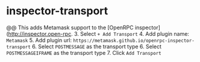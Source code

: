 # inspector-transport

@@ This adds Metamask support to the [OpenRPC inspector](http://inspector.open-rpc.
3. Select `+ Add Transport`
4. Add plugin name: `Metamask`
5. Add plugin url: `https://metamask.github.io/openrpc-inspector-transport`
6. Select `POSTMESSAGE` as the transport type
6. Select `POSTMESSAGEIFRAME` as the transport type
7. Click `Add Transport`
